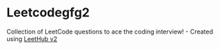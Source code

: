 # Leetcodegfg2
Collection of LeetCode questions to ace the coding interview! - Created using [LeetHub v2](https://github.com/arunbhardwaj/LeetHub-2.0)
